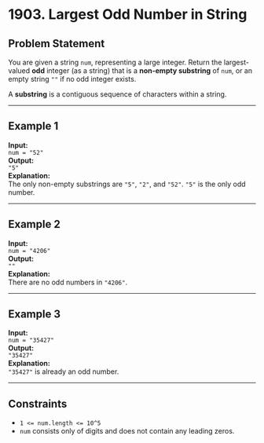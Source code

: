 # 1903. Largest Odd Number in String

## Problem Statement
You are given a string `num`, representing a large integer. Return the largest-valued **odd** integer (as a string) that is a **non-empty substring** of `num`, or an empty string `""` if no odd integer exists.

A **substring** is a contiguous sequence of characters within a string.

---

## Example 1
**Input:**  
`num = "52"`  
**Output:**  
`"5"`  
**Explanation:**  
The only non-empty substrings are `"5"`, `"2"`, and `"52"`. `"5"` is the only odd number.

---

## Example 2
**Input:**  
`num = "4206"`  
**Output:**  
`""`  
**Explanation:**  
There are no odd numbers in `"4206"`.

---

## Example 3
**Input:**  
`num = "35427"`  
**Output:**  
`"35427"`  
**Explanation:**  
`"35427"` is already an odd number.

---

## Constraints
- `1 <= num.length <= 10^5`
- `num` consists only of digits and does not contain any leading zeros.

